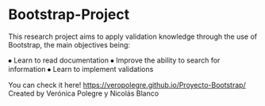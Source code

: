 # Bootstrap-Project

This research project aims to apply validation knowledge through the use of Bootstrap, the main objectives being:

⦁ Learn to read documentation
⦁ Improve the ability to search for information
⦁ Learn to implement validations

You can check it here!
https://veropolegre.github.io/Proyecto-Bootstrap/
Created by Verónica Polegre y Nicolás Blanco
